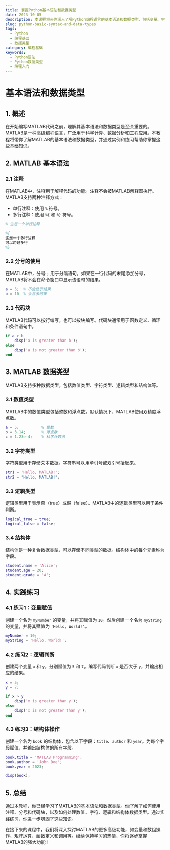 ```yaml
---
title: 掌握Python基本语法和数据类型
date: 2023-10-05
description: 本课程将带你深入了解Python编程语言的基本语法和数据类型，包括变量、字符串、列表、字典等，为你的编程之旅打下坚实的基础。
slug: python-basic-syntax-and-data-types
tags:
  - Python
  - 编程基础
  - 数据类型
category: 编程基础
keywords:
  - Python语法
  - Python数据类型
  - 编程入门
---
```


# 基本语法和数据类型

## 1. 概述

在开始编写MATLAB代码之前，理解其基本语法和数据类型是至关重要的。MATLAB是一种高级编程语言，广泛用于科学计算、数据分析和工程应用。本教程将带你了解MATLAB的基本语法和数据类型，并通过实例和练习帮助你掌握这些基础知识。

## 2. MATLAB 基本语法

### 2.1 注释

在MATLAB中，注释用于解释代码的功能。注释不会被MATLAB解释器执行。MATLAB支持两种注释方式：

- 单行注释：使用 `%` 符号。
- 多行注释：使用 `%{` 和 `%}` 符号。

```matlab
% 这是一个单行注释

%{
这是一个多行注释
可以跨越多行
%}
```

### 2.2 分号的使用

在MATLAB中，分号 `;` 用于分隔语句。如果在一行代码的末尾添加分号，MATLAB将不会在命令窗口中显示该语句的结果。

```matlab
a = 5;  % 不会显示结果
b = 10  % 会显示结果
```

### 2.3 代码块

MATLAB代码可以按行编写，也可以按块编写。代码块通常用于函数定义、循环和条件语句中。

```matlab
if a > b
    disp('a is greater than b');
else
    disp('a is not greater than b');
end
```

## 3. MATLAB 数据类型

MATLAB支持多种数据类型，包括数值类型、字符类型、逻辑类型和结构体等。

### 3.1 数值类型

MATLAB中的数值类型包括整数和浮点数。默认情况下，MATLAB使用双精度浮点数。

```matlab
a = 5;          % 整数
b = 3.14;       % 浮点数
c = 1.23e-4;    % 科学计数法
```

### 3.2 字符类型

字符类型用于存储文本数据。字符串可以用单引号或双引号括起来。

```matlab
str1 = 'Hello, MATLAB!';
str2 = "Hello, MATLAB!";
```

### 3.3 逻辑类型

逻辑类型用于表示真（true）或假（false）。MATLAB中的逻辑类型可以用于条件判断。

```matlab
logical_true = true;
logical_false = false;
```

### 3.4 结构体

结构体是一种复合数据类型，可以存储不同类型的数据。结构体中的每个元素称为字段。

```matlab
student.name = 'Alice';
student.age = 20;
student.grade = 'A';
```

## 4. 实践练习

### 4.1 练习1：变量赋值

创建一个名为 `myNumber` 的变量，并将其赋值为 `10`。然后创建一个名为 `myString` 的变量，并将其赋值为 `'Hello, World!'`。

```matlab
myNumber = 10;
myString = 'Hello, World!';
```

### 4.2 练习2：逻辑判断

创建两个变量 `x` 和 `y`，分别赋值为 `5` 和 `7`。编写代码判断 `x` 是否大于 `y`，并输出相应的结果。

```matlab
x = 5;
y = 7;

if x > y
    disp('x is greater than y');
else
    disp('x is not greater than y');
end
```

### 4.3 练习3：结构体操作

创建一个名为 `book` 的结构体，包含以下字段：`title`、`author` 和 `year`。为每个字段赋值，并输出结构体的所有字段。

```matlab
book.title = 'MATLAB Programming';
book.author = 'John Doe';
book.year = 2023;

disp(book);
```

## 5. 总结

通过本教程，你已经学习了MATLAB的基本语法和数据类型。你了解了如何使用注释、分号和代码块，以及如何处理数值、字符、逻辑和结构体数据类型。通过实践练习，你进一步巩固了这些知识。

在接下来的课程中，我们将深入探讨MATLAB的更多高级功能，如变量和数组操作、矩阵运算、函数定义和调用等。继续保持学习的热情，你将逐步掌握MATLAB的强大功能！